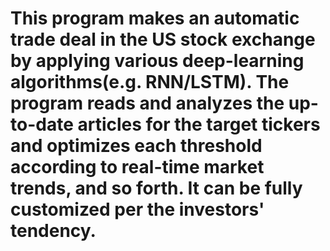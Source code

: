# This program makes an automatic trade deal in the US stock exchange by applying various deep-learning algorithms(e.g. RNN/LSTM). The program reads and analyzes the up-to-date articles for the target tickers and optimizes each threshold according to real-time market trends, and so forth. It can be fully customized per the investors' tendency.

